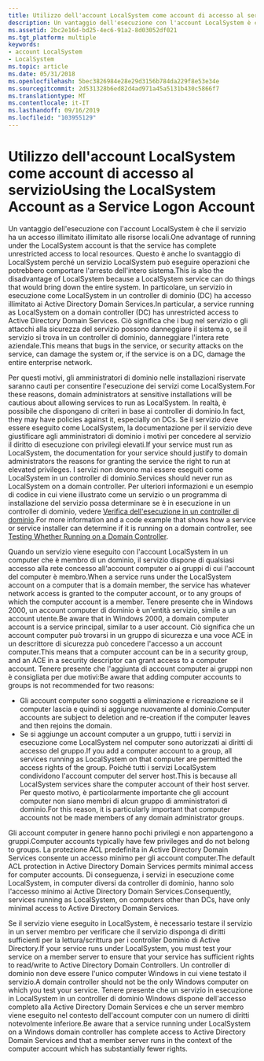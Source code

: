 ```yaml
---
title: Utilizzo dell'account LocalSystem come account di accesso al servizio
description: Un vantaggio dell'esecuzione con l'account LocalSystem è che il servizio ha un accesso illimitato illimitato alle risorse locali.
ms.assetid: 2bc2e16d-bd25-4ec6-91a2-8d03052df021
ms.tgt_platform: multiple
keywords:
- account LocalSystem
- LocalSystem
ms.topic: article
ms.date: 05/31/2018
ms.openlocfilehash: 5bec3826984e28e29d3156b784da229f8e53e34e
ms.sourcegitcommit: 2d531328b6ed82d4ad971a45a5131b430c5866f7
ms.translationtype: MT
ms.contentlocale: it-IT
ms.lasthandoff: 09/16/2019
ms.locfileid: "103955129"
---
```

# <a name="using-the-localsystem-account-as-a-service-logon-account"></a><span data-ttu-id="be35b-105">Utilizzo dell'account LocalSystem come account di accesso al servizio</span><span class="sxs-lookup"><span data-stu-id="be35b-105">Using the LocalSystem Account as a Service Logon Account</span></span>

<span data-ttu-id="be35b-106">Un vantaggio dell'esecuzione con l'account LocalSystem è che il servizio ha un accesso illimitato illimitato alle risorse locali.</span><span class="sxs-lookup"><span data-stu-id="be35b-106">One advantage of running under the LocalSystem account is that the service has complete unrestricted access to local resources.</span></span> <span data-ttu-id="be35b-107">Questo è anche lo svantaggio di LocalSystem perché un servizio LocalSystem può eseguire operazioni che potrebbero comportare l'arresto dell'intero sistema.</span><span class="sxs-lookup"><span data-stu-id="be35b-107">This is also the disadvantage of LocalSystem because a LocalSystem service can do things that would bring down the entire system.</span></span> <span data-ttu-id="be35b-108">In particolare, un servizio in esecuzione come LocalSystem in un controller di dominio (DC) ha accesso illimitato ai Active Directory Domain Services.</span><span class="sxs-lookup"><span data-stu-id="be35b-108">In particular, a service running as LocalSystem on a domain controller (DC) has unrestricted access to Active Directory Domain Services.</span></span> <span data-ttu-id="be35b-109">Ciò significa che i bug nel servizio o gli attacchi alla sicurezza del servizio possono danneggiare il sistema o, se il servizio si trova in un controller di dominio, danneggiare l'intera rete aziendale.</span><span class="sxs-lookup"><span data-stu-id="be35b-109">This means that bugs in the service, or security attacks on the service, can damage the system or, if the service is on a DC, damage the entire enterprise network.</span></span>

<span data-ttu-id="be35b-110">Per questi motivi, gli amministratori di dominio nelle installazioni riservate saranno cauti per consentire l'esecuzione dei servizi come LocalSystem.</span><span class="sxs-lookup"><span data-stu-id="be35b-110">For these reasons, domain administrators at sensitive installations will be cautious about allowing services to run as LocalSystem.</span></span> <span data-ttu-id="be35b-111">In realtà, è possibile che dispongano di criteri in base ai controller di dominio.</span><span class="sxs-lookup"><span data-stu-id="be35b-111">In fact, they may have policies against it, especially on DCs.</span></span> <span data-ttu-id="be35b-112">Se il servizio deve essere eseguito come LocalSystem, la documentazione per il servizio deve giustificare agli amministratori di dominio i motivi per concedere al servizio il diritto di esecuzione con privilegi elevati.</span><span class="sxs-lookup"><span data-stu-id="be35b-112">If your service must run as LocalSystem, the documentation for your service should justify to domain administrators the reasons for granting the service the right to run at elevated privileges.</span></span> <span data-ttu-id="be35b-113">I servizi non devono mai essere eseguiti come LocalSystem in un controller di dominio.</span><span class="sxs-lookup"><span data-stu-id="be35b-113">Services should never run as LocalSystem on a domain controller.</span></span> <span data-ttu-id="be35b-114">Per ulteriori informazioni e un esempio di codice in cui viene illustrato come un servizio o un programma di installazione del servizio possa determinare se è in esecuzione in un controller di dominio, vedere [Verifica dell'esecuzione in un controller di dominio](testing-whether-running-on-a-domain-controller.md).</span><span class="sxs-lookup"><span data-stu-id="be35b-114">For more information and a code example that shows how a service or service installer can determine if it is running on a domain controller, see [Testing Whether Running on a Domain Controller](testing-whether-running-on-a-domain-controller.md).</span></span>

<span data-ttu-id="be35b-115">Quando un servizio viene eseguito con l'account LocalSystem in un computer che è membro di un dominio, il servizio dispone di qualsiasi accesso alla rete concesso all'account computer o ai gruppi di cui l'account del computer è membro.</span><span class="sxs-lookup"><span data-stu-id="be35b-115">When a service runs under the LocalSystem account on a computer that is a domain member, the service has whatever network access is granted to the computer account, or to any groups of which the computer account is a member.</span></span> <span data-ttu-id="be35b-116">Tenere presente che in Windows 2000, un account computer di dominio è un'entità servizio, simile a un account utente.</span><span class="sxs-lookup"><span data-stu-id="be35b-116">Be aware that in Windows 2000, a domain computer account is a service principal, similar to a user account.</span></span> <span data-ttu-id="be35b-117">Ciò significa che un account computer può trovarsi in un gruppo di sicurezza e una voce ACE in un descrittore di sicurezza può concedere l'accesso a un account computer.</span><span class="sxs-lookup"><span data-stu-id="be35b-117">This means that a computer account can be in a security group, and an ACE in a security descriptor can grant access to a computer account.</span></span> <span data-ttu-id="be35b-118">Tenere presente che l'aggiunta di account computer ai gruppi non è consigliata per due motivi:</span><span class="sxs-lookup"><span data-stu-id="be35b-118">Be aware that adding computer accounts to groups is not recommended for two reasons:</span></span>

-   <span data-ttu-id="be35b-119">Gli account computer sono soggetti a eliminazione e ricreazione se il computer lascia e quindi si aggiunge nuovamente al dominio.</span><span class="sxs-lookup"><span data-stu-id="be35b-119">Computer accounts are subject to deletion and re-creation if the computer leaves and then rejoins the domain.</span></span>
-   <span data-ttu-id="be35b-120">Se si aggiunge un account computer a un gruppo, tutti i servizi in esecuzione come LocalSystem nel computer sono autorizzati ai diritti di accesso del gruppo.</span><span class="sxs-lookup"><span data-stu-id="be35b-120">If you add a computer account to a group, all services running as LocalSystem on that computer are permitted the access rights of the group.</span></span> <span data-ttu-id="be35b-121">Poiché tutti i servizi LocalSystem condividono l'account computer del server host.</span><span class="sxs-lookup"><span data-stu-id="be35b-121">This is because all LocalSystem services share the computer account of their host server.</span></span> <span data-ttu-id="be35b-122">Per questo motivo, è particolarmente importante che gli account computer non siano membri di alcun gruppo di amministratori di dominio.</span><span class="sxs-lookup"><span data-stu-id="be35b-122">For this reason, it is particularly important that computer accounts not be made members of any domain administrator groups.</span></span>

<span data-ttu-id="be35b-123">Gli account computer in genere hanno pochi privilegi e non appartengono a gruppi.</span><span class="sxs-lookup"><span data-stu-id="be35b-123">Computer accounts typically have few privileges and do not belong to groups.</span></span> <span data-ttu-id="be35b-124">La protezione ACL predefinita in Active Directory Domain Services consente un accesso minimo per gli account computer.</span><span class="sxs-lookup"><span data-stu-id="be35b-124">The default ACL protection in Active Directory Domain Services permits minimal access for computer accounts.</span></span> <span data-ttu-id="be35b-125">Di conseguenza, i servizi in esecuzione come LocalSystem, in computer diversi da controller di dominio, hanno solo l'accesso minimo ai Active Directory Domain Services.</span><span class="sxs-lookup"><span data-stu-id="be35b-125">Consequently, services running as LocalSystem, on computers other than DCs, have only minimal access to Active Directory Domain Services.</span></span>

<span data-ttu-id="be35b-126">Se il servizio viene eseguito in LocalSystem, è necessario testare il servizio in un server membro per verificare che il servizio disponga di diritti sufficienti per la lettura/scrittura per i controller Dominio di Active Directory.</span><span class="sxs-lookup"><span data-stu-id="be35b-126">If your service runs under LocalSystem, you must test your service on a member server to ensure that your service has sufficient rights to read/write to Active Directory Domain Controllers.</span></span> <span data-ttu-id="be35b-127">Un controller di dominio non deve essere l'unico computer Windows in cui viene testato il servizio.</span><span class="sxs-lookup"><span data-stu-id="be35b-127">A domain controller should not be the only Windows computer on which you test your service.</span></span> <span data-ttu-id="be35b-128">Tenere presente che un servizio in esecuzione in LocalSystem in un controller di dominio Windows dispone dell'accesso completo alla Active Directory Domain Services e che un server membro viene eseguito nel contesto dell'account computer con un numero di diritti notevolmente inferiore.</span><span class="sxs-lookup"><span data-stu-id="be35b-128">Be aware that a service running under LocalSystem on a Windows domain controller has complete access to Active Directory Domain Services and that a member server runs in the context of the computer account which has substantially fewer rights.</span></span>

 

 




